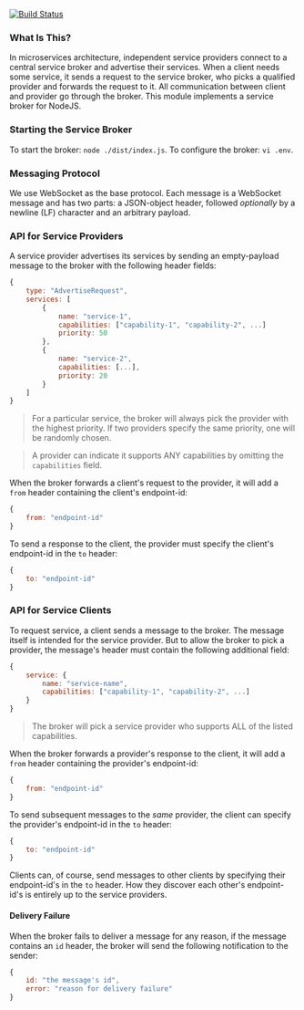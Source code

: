 [![Build Status](https://travis-ci.org/ken107/service-broker.svg?branch=master)](https://travis-ci.org/ken107/service-broker)

### What Is This?
In microservices architecture, independent service providers connect to a central service broker and advertise their services.  When a client needs some service, it sends a request to the service broker, who picks a qualified provider and forwards the request to it.  All communication between client and provider go through the broker.  This module implements a service broker for NodeJS.

### Starting the Service Broker
To start the broker: `node ./dist/index.js`.
To configure the broker: `vi .env`.

### Messaging Protocol
We use WebSocket as the base protocol.  Each message is a WebSocket message and has two parts: a JSON-object header, followed _optionally_ by a newline (LF) character and an arbitrary payload.

### API for Service Providers
A service provider advertises its services by sending an empty-payload message to the broker with the following header fields:
```javascript
{
    type: "AdvertiseRequest",
    services: [
        {
            name: "service-1",
            capabilities: ["capability-1", "capability-2", ...]
            priority: 50
        },
        {
            name: "service-2",
            capabilities: [...],
            priority: 20
        }
    ]
}
```

> For a particular service, the broker will always pick the provider with the highest priority. If two providers specify the same priority, one will be randomly chosen.

> A provider can indicate it supports ANY capabilities by omitting the `capabilities` field. 

When the broker forwards a client's request to the provider, it will add a `from` header containing the client's endpoint-id:
```javascript
{
    from: "endpoint-id"
}
```

To send a response to the client, the provider must specify the client's endpoint-id in the `to` header:
```javascript
{
    to: "endpoint-id"
}
```

### API for Service Clients
To request service, a client sends a message to the broker.  The message itself is intended for the service provider.  But to allow the broker to pick a provider, the message's header must contain the following additional field:
```javascript
{
    service: {
        name: "service-name",
        capabilities: ["capability-1", "capability-2", ...]
    }
}
```

> The broker will pick a service provider who supports ALL of the listed capabilities.

When the broker forwards a provider's response to the client, it will add a `from` header containing the provider's endpoint-id:
```javascript
{
    from: "endpoint-id"
}
```

To send subsequent messages to the _same_ provider, the client can specify the provider's endpoint-id in the `to` header:
```javascript
{
    to: "endpoint-id"
}
```

Clients can, of course, send messages to other clients by specifying their endpoint-id's in the `to` header.  How they discover each other's endpoint-id's is entirely up to the service providers.

#### Delivery Failure
When the broker fails to deliver a message for any reason, if the message contains an `id` header, the broker will send the following notification to the sender:
```javascript
{
    id: "the message's id",
    error: "reason for delivery failure"
}
```
